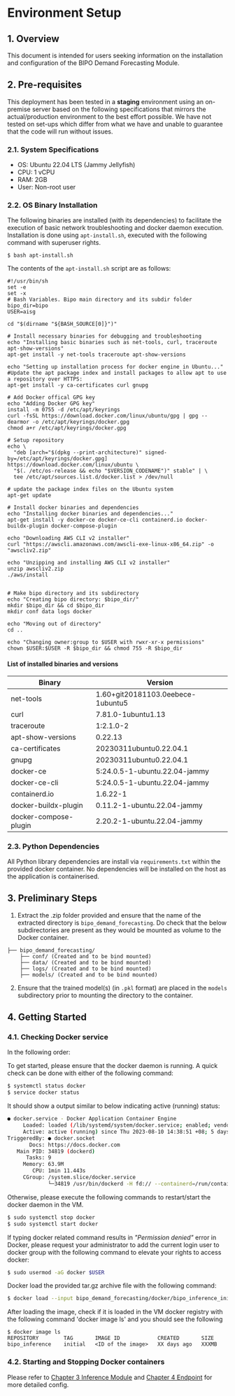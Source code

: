 # Environment Setup

## 1. Overview

This document is intended for users seeking information on the installation and configuration of the BIPO Demand Forecasting Module.

## 2. Pre-requisites

This deployment has been tested in a **staging** environment using an on-premise server based on the following specifications that mirrors the actual/production environment to the best effort possible. We have not tested on set-ups which differ from what we have and unable to guarantee that the code will run without issues.

### 2.1. System Specifications

 - OS: Ubuntu 22.04 LTS (Jammy Jellyfish)
 - CPU: 1 vCPU
 - RAM: 2GB
 - User: Non-root user

### 2.2. OS Binary Installation  

The following binaries are installed (with its dependencies) to facilitate the execution of basic network troubleshooting and docker daemon execution. Installation is done using `apt-install.sh`, executed with the following command with superuser rights.

```
$ bash apt-install.sh
```

The contents of the `apt-install.sh` script are as follows:
```
#!/usr/bin/sh
set -e
set -x
# Bash Variables. Bipo main directory and its subdir folder
bipo_dir=bipo
USER=aisg

cd "$(dirname "${BASH_SOURCE[0]}")"

# Install necessary binaries for debugging and troubleshooting
echo "Installing basic binaries such as net-tools, curl, traceroute apt-show-versions"
apt-get install -y net-tools traceroute apt-show-versions

echo "Setting up installation process for docker engine in Ubuntu..."
#Update the apt package index and install packages to allow apt to use a repository over HTTPS:
apt-get install -y ca-certificates curl gnupg 

# Add Docker offical GPG key
echo "Adding Docker GPG key"
install -m 0755 -d /etc/apt/keyrings
curl -fsSL https://download.docker.com/linux/ubuntu/gpg | gpg --dearmor -o /etc/apt/keyrings/docker.gpg
chmod a+r /etc/apt/keyrings/docker.gpg

# Setup repository
echo \
  "deb [arch="$(dpkg --print-architecture)" signed-by=/etc/apt/keyrings/docker.gpg] https://download.docker.com/linux/ubuntu \
  "$(. /etc/os-release && echo "$VERSION_CODENAME")" stable" | \
  tee /etc/apt/sources.list.d/docker.list > /dev/null
  
# update the package index files on the Ubuntu system
apt-get update

# Install docker binaries and dependencies
echo "Installing docker binaries and dependencies..."
apt-get install -y docker-ce docker-ce-cli containerd.io docker-buildx-plugin docker-compose-plugin

echo "Downloading AWS CLI v2 installer"
curl "https://awscli.amazonaws.com/awscli-exe-linux-x86_64.zip" -o "awscliv2.zip"

echo "Unzipping and installing AWS CLI v2 installer"
unzip awscliv2.zip
./aws/install


# Make bipo directory and its subdirectory
echo "Creating bipo directory: $bipo_dir/"
mkdir $bipo_dir && cd $bipo_dir
mkdir conf data logs docker

echo "Moving out of directory" 
cd ..

echo "Changing owner:group to $USER with rwxr-xr-x permissions"
chown $USER:$USER -R $bipo_dir && chmod 755 -R $bipo_dir 
```

#### List of installed binaries and versions

|Binary|Version|
| - | - |
|net-tools|1.60+git20181103.0eebece-1ubuntu5|
|curl|7.81.0-1ubuntu1.13|
|traceroute|1:2.1.0-2|
|apt-show-versions|0.22.13|
|ca-certificates|20230311ubuntu0.22.04.1|
|gnupg|20230311ubuntu0.22.04.1|
|docker-ce|5:24.0.5-1-ubuntu.22.04-jammy|
|docker-ce-cli|5:24.0.5-1-ubuntu.22.04-jammy|
|containerd.io|1.6.22-1|
|docker-buildx-plugin|0.11.2-1-ubuntu.22.04-jammy|
|docker-compose-plugin|2.20.2-1-ubuntu.22.04-jammy|

### 2.3. Python Dependencies

All Python library dependencies are install via `requirements.txt` within the provided docker container. No dependencies will be installed on the host as the application is containerised.

## 3. Preliminary Steps

1. Extract the .zip folder provided and ensure that the name of the extracted directory is `bipo_demand_forecasting`. Do check that the below subdirectories are present as they would be mounted as volume to the Docker container.
```
├── bipo_demand_forecasting/
    ├── conf/ (Created and to be bind mounted)
    ├── data/ (Created and to be bind mounted)
    ├── logs/ (Created and to be bind mounted)
    ├── models/ (Created and to be bind mounted)

```
2. Ensure that the trained model(s) (in `.pkl` format) are placed in the `models` subdirectory prior to mounting the directory to the container.

## 4. Getting Started

### 4.1. Checking Docker service

In the following order: 

To get started, please ensure that the docker daemon is running. A quick check can be done with either of the following command:
``` bash
$ systemctl status docker
$ service docker status
```

It should show a output similar to below indicating active (running) status:
``` bash
● docker.service - Docker Application Container Engine
     Loaded: loaded (/lib/systemd/system/docker.service; enabled; vendor preset: enabled)
     Active: active (running) since Thu 2023-08-10 14:38:51 +08; 5 days ago
TriggeredBy: ● docker.socket
       Docs: https://docs.docker.com
   Main PID: 34819 (dockerd)
      Tasks: 9
     Memory: 63.9M
        CPU: 1min 11.443s
     CGroup: /system.slice/docker.service
             └─34819 /usr/bin/dockerd -H fd:// --containerd=/run/containerd/containerd.sock
```

Otherwise, please execute the following commands to restart/start the docker daemon in the VM.

``` bash
$ sudo systemctl stop docker
$ sudo systemctl start docker
```


If typing docker related command results in *"Permission denied"* error in Docker, please request your administrator to add the current login user to docker group with the following command to elevate your rights to access docker:

``` bash
$ sudo usermod -aG docker $USER
```

Docker load the provided tar.gz archive file with the following command:
``` bash
$ docker load --input bipo_demand_forecasting/docker/bipo_inference_initial.tar
```

After loading the image, check if it is loaded in the VM docker registry with the following command 'docker image ls' and you should see the following
```
$ docker image ls
REPOSITORY        TAG       IMAGE ID            CREATED       SIZE
bipo_inference    initial   <ID of the image>   XX days ago   XXXMB
```

### 4.2. Starting and Stopping Docker containers

Please refer to [Chapter 3 Inference Module](./3-inference-module.md) and [Chapter 4 Endpoint](./4-endpoint.md) for more detailed config.
